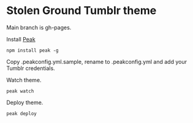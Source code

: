 Stolen Ground Tumblr theme
============

Main branch is gh-pages.

Install [Peak](https://github.com/nporteschaikin/peak)

```
npm install peak -g
```

Copy .peakconfig.yml.sample, rename to .peakconfig.yml and add your Tumblr credentials.

Watch theme.

```
peak watch
```

Deploy theme.

```
peak deploy
```
